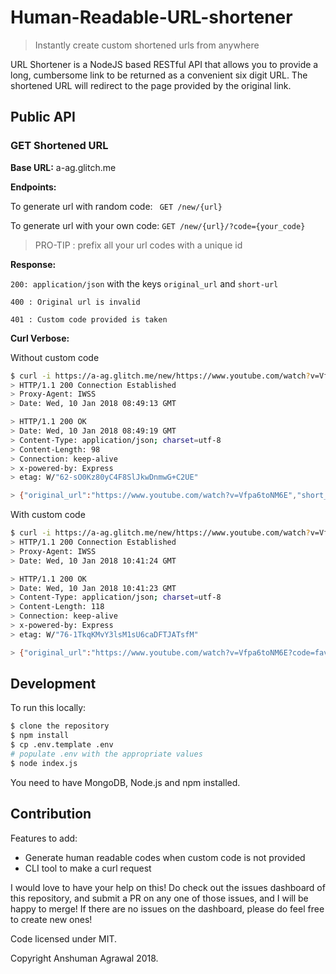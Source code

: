 # Human-Readable-URL-shortener

> Instantly create custom shortened urls from anywhere 


URL Shortener is a NodeJS based RESTful API that allows you to provide a long, cumbersome link to be returned as a convenient six digit URL. The shortened URL will redirect to the page provided by the original link. 


## Public API


### GET Shortened URL
**Base URL:** a-ag.glitch.me 

**Endpoints:**

To generate url with random code:  ` GET /new/{url}`

To generate url with your own code: `GET /new/{url}/?code={your_code}`
> PRO-TIP : prefix all your url codes with a unique id 

**Response:** 


`200: application/json` with the keys `original_url` and `short-url`

`400 : Original url is invalid`

`401 : Custom code provided is taken`


**Curl Verbose:**

Without custom code
```sh
$ curl -i https://a-ag.glitch.me/new/https://www.youtube.com/watch?v=Vfpa6toNM6E
> HTTP/1.1 200 Connection Established
> Proxy-Agent: IWSS
> Date: Wed, 10 Jan 2018 08:49:13 GMT

> HTTP/1.1 200 OK
> Date: Wed, 10 Jan 2018 08:49:19 GMT
> Content-Type: application/json; charset=utf-8
> Content-Length: 98
> Connection: keep-alive
> x-powered-by: Express
> etag: W/"62-sO0Kz80yC4F8SlJkwDnmwG+C2UE"

> {"original_url":"https://www.youtube.com/watch?v=Vfpa6toNM6E","short_url":"a-ag.glitch.me/99bfe0"}
```
With custom code
```sh
$ curl -i https://a-ag.glitch.me/new/https://www.youtube.com/watch?v=Vfpa6toNM6E?code=fav_song/?code=my_fav_song
> HTTP/1.1 200 Connection Established
> Proxy-Agent: IWSS
> Date: Wed, 10 Jan 2018 10:41:24 GMT

> HTTP/1.1 200 OK
> Date: Wed, 10 Jan 2018 10:41:23 GMT
> Content-Type: application/json; charset=utf-8
> Content-Length: 118
> Connection: keep-alive
> x-powered-by: Express
> etag: W/"76-1TkqKMvY3lsM1sU6caDFTJATsfM"

> {"original_url":"https://www.youtube.com/watch?v=Vfpa6toNM6E?code=fav_song/","short_url":"a-ag.glitch.me/my_fav_song"}

```
## Development

To run this locally:

```sh
$ clone the repository
$ npm install
$ cp .env.template .env
# populate .env with the appropriate values
$ node index.js
```

You need to have MongoDB, Node.js and npm installed.

## Contribution

Features to add:
- Generate human readable codes when custom code is not provided
- CLI tool to make a curl request

I would love to have your help on this! Do check out the issues dashboard of this repository, and submit a PR on any one of those issues, and I will be happy to merge! If there are no issues on the dashboard, please do feel free to create new ones!

Code licensed under MIT.

Copyright Anshuman Agrawal 2018.

